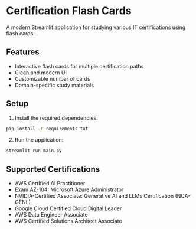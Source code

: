 # Certification Flash Cards

A modern Streamlit application for studying various IT certifications using flash cards.

## Features
- Interactive flash cards for multiple certification paths
- Clean and modern UI
- Customizable number of cards
- Domain-specific study materials

## Setup
1. Install the required dependencies:
```bash
pip install -r requirements.txt
```

2. Run the application:
```bash
streamlit run main.py
```

## Supported Certifications
- AWS Certified AI Practitioner
- Exam AZ-104: Microsoft Azure Administrator
- NVIDIA-Certified Associate: Generative AI and LLMs Certification (NCA-GENL)
- Google Cloud Certified Cloud Digital Leader
- AWS Data Engineer Associate
- AWS Certified Solutions Architect Associate 